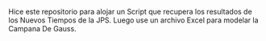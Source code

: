 Hice este repositorio para alojar un Script que recupera los resultados de los Nuevos Tiempos de la JPS.
Luego use un archivo Excel para modelar la Campana De Gauss.
